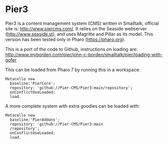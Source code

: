 # Pier3
Pier3 is a content management system (CMS) written in Smalltalk, official site is: http://www.piercms.com/. It relies on the Seaside webserver (http://www.seaside.st), and uses Magritte and Pillar as its model. This version has been tested only in Pharo (https://pharo.org).

This is a port of the code to Github, instructions on loading are: http://www.myborden.com/pier/john-c-borden/smalltalk/pier/loading-with-gofer

This can be loaded from Pharo 7 by running this in a workspace:
```
Metacello new
  baseline:'PierCore';
  repository: 'github://Pier-CMS/Pier3:main/repository';
  onConflictUseLoaded;
  load.
```
A more complete system with extra goodies can be loaded with:
```
Metacello new
  baseline:'PierAddons';
  repository: 'github://Pier-CMS/Pier3:main
  /repository';
  onConflictUseLoaded;
  load.
```
